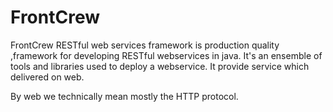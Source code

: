 # FrontCrew
FrontCrew RESTful web services framework is production quality ,framework for developing RESTful webservices in java.
It's an ensemble of tools and libraries used to deploy a webservice. It provide service which delivered on web. 

By web we technically mean mostly the HTTP protocol.
